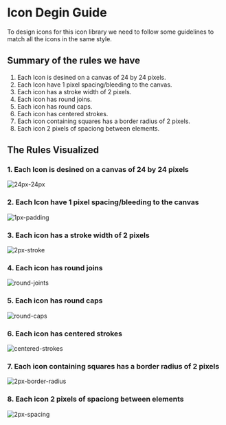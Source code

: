 # Icon Degin Guide

To design icons for this icon library we need to follow some guidelines to match all the icons in the same style.

## Summary of the rules we have

1. Each Icon is desined on a canvas of 24 by 24 pixels.
2. Each Icon have 1 pixel spacing/bleeding to the canvas.
3. Each icon has a stroke width of 2 pixels.
4. Each icon has round joins.
5. Each icon has round caps.
6. Each icon has centered strokes.
7. Each icon containing squares has a border radius of 2 pixels.
8. Each icon 2 pixels of spaciong between elements.

## The Rules Visualized

### 1. **Each Icon is desined on a canvas of 24 by 24 pixels**

![24px-24px](https://user-images.githubusercontent.com/11825403/92972184-17c60280-f482-11ea-94a5-af5984dabf05.png)

### 2. **Each Icon have 1 pixel spacing/bleeding to the canvas**

![1px-padding](https://user-images.githubusercontent.com/11825403/92972337-5e1b6180-f482-11ea-93a7-3f62d9c4fce6.png)

### 3. **Each icon has a stroke width of 2 pixels**

![2px-stroke](https://user-images.githubusercontent.com/11825403/92972381-74292200-f482-11ea-90c1-2f0f6bc7ec59.png)

### 4. **Each icon has round joins**

![round-joints](https://user-images.githubusercontent.com/11825403/92972514-ab97ce80-f482-11ea-92b8-87d547699479.png)

### 5. **Each icon has round caps**

![round-caps](https://user-images.githubusercontent.com/11825403/92972587-c1a58f00-f482-11ea-967f-17b93eeaf3d2.png)

### 6. **Each icon has centered strokes**

![centered-strokes](https://user-images.githubusercontent.com/11825403/92972667-e6016b80-f482-11ea-8c78-3175c4c37687.png)

### 7. **Each icon containing squares has a border radius of 2 pixels**

![2px-border-radius](https://user-images.githubusercontent.com/11825403/92972705-fc0f2c00-f482-11ea-8d5e-7605462832f3.png)

### 8. **Each icon 2 pixels of spaciong between elements**
![2px-spacing](https://user-images.githubusercontent.com/11825403/92972733-06c9c100-f483-11ea-8fbc-73e5270c79ee.png)

